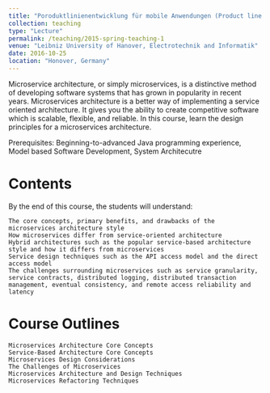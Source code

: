 ```yaml
---
title: "Poroduktlinienentwicklung für mobile Anwendungen (Product line engineering for mobile applications)"
collection: teaching
type: "Lecture"
permalink: /teaching/2015-spring-teaching-1
venue: "Leibniz University of Hanover, Electrotechnik and Informatik"
date: 2016-10-25
location: "Honover, Germany"
---
```

Microservice architecture, or simply microservices, is a distinctive method of developing software systems that has grown in popularity in recent years. Microservices architecture is a better way of implementing a service oriented architecture. It gives you the ability to create competitive software which is scalable, flexible, and reliable. In this course, learn the design principles for a microservices architecture.

Prerequisites: Beginning-to-advanced Java programming experience, Model based Software Development, System Architecutre

Contents
======

By the end of this course, the students will understand:

    The core concepts, primary benefits, and drawbacks of the microservices architecture style
    How microservices differ from service-oriented architecture
    Hybrid architectures such as the popular service-based architecture style and how it differs from microservices
    Service design techniques such as the API access model and the direct access model
    The challenges surrounding microservices such as service granularity, service contracts, distributed logging, distributed transaction management, eventual consistency, and remote access reliability and latency





Course Outlines
======
    Microservices Architecture Core Concepts
    Service-Based Architecture Core Concepts
    Microservices Design Considerations
    The Challenges of Microservices
    Microservices Architecture and Design Techniques
    Microservices Refactoring Techniques

